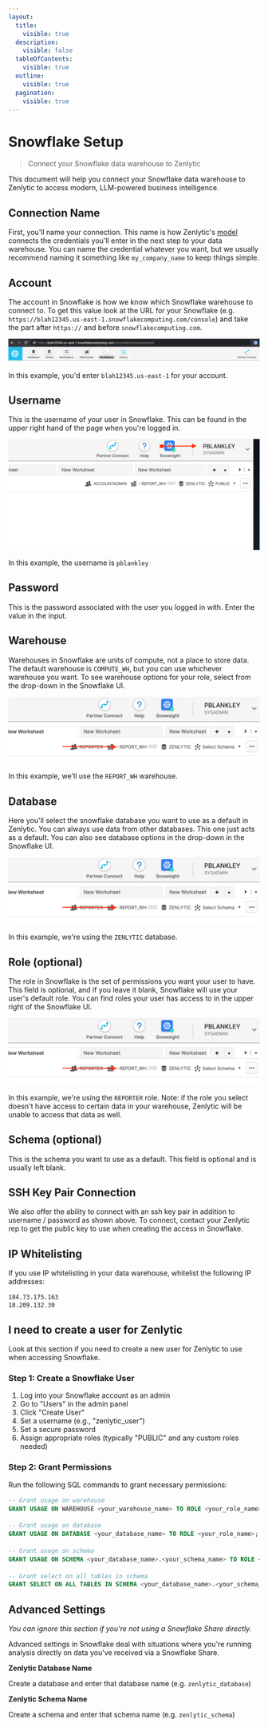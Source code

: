 ```yaml
---
layout:
  title:
    visible: true
  description:
    visible: false
  tableOfContents:
    visible: true
  outline:
    visible: true
  pagination:
    visible: true
---
```


# Snowflake Setup

> Connect your Snowflake data warehouse to Zenlytic

This document will help you connect your Snowflake data warehouse to Zenlytic to access modern, LLM-powered business intelligence.

## Connection Name

First, you'll name your connection. This name is how Zenlytic's [model](../5_data_modeling/model/) connects the credentials you'll enter in the next step to your data warehouse. You can name the credential whatever you want, but we usually recommend naming it something like `my_company_name` to keep things simple.

## Account

The account in Snowflake is how we know which Snowflake warehouse to connect to. To get this value look at the URL for your Snowflake (e.g. `https://blah12345.us-east-1.snowflakecomputing.com/console`) and take the part after `https://` and before `snowflakecomputing.com`.

![Snowflake Setup 1](../assets/7_data_sources/snowflake-setup-1.png)

In this example, you'd enter `blah12345.us-east-1` for your account.

## Username

This is the username of your user in Snowflake. This can be found in the upper right hand of the page when you're logged in.

![Snowflake Setup 2](../assets/7_data_sources/snowflake-setup-2.png)

In this example, the username is `pblankley`

## Password

This is the password associated with the user you logged in with. Enter the value in the input.

## Warehouse

Warehouses in Snowflake are units of compute, not a place to store data. The default warehouse is `COMPUTE_WH`, but you can use whichever warehouse you want. To see warehouse options for your role, select from the drop-down in the Snowflake UI.

![Snowflake Setup 3](../assets/7_data_sources/snowflake-setup-3.png)

In this example, we'll use the `REPORT_WH` warehouse.

## Database

Here you'll select the snowflake database you want to use as a default in Zenlytic. You can always use data from other databases. This one just acts as a default. You can also see database options in the drop-down in the Snowflake UI.

![Snowflake Setup 3](../assets/7_data_sources/snowflake-setup-3.png)

In this example, we're using the `ZENLYTIC` database.

## Role (optional)

The role in Snowflake is the set of permissions you want your user to have. This field is optional, and if you leave it blank, Snowflake will use your user's default role. You can find roles your user has access to in the upper right of the Snowflake UI.

![Snowflake Setup 3](../assets/7_data_sources/snowflake-setup-3.png)

In this example, we're using the `REPORTER` role. Note: if the role you select doesn't have access to certain data in your warehouse, Zenlytic will be unable to access that data as well.

## Schema (optional)

This is the schema you want to use as a default. This field is optional and is usually left blank.

## SSH Key Pair Connection

We also offer the ability to connect with an ssh key pair in addition to username / password as shown above. To connect, contact your Zenlytic rep to get the public key to use when creating the access in Snowflake.

## IP Whitelisting

If you use IP whitelisting in your data warehouse, whitelist the following IP addresses:

```
184.73.175.163 
18.209.132.30
```

## I need to create a user for Zenlytic

Look at this section if you need to create a new user for Zenlytic to use when accessing Snowflake.

### Step 1: Create a Snowflake User

1. Log into your Snowflake account as an admin
2. Go to "Users" in the admin panel
3. Click "Create User"
4. Set a username (e.g., "zenlytic\_user")
5. Set a secure password
6. Assign appropriate roles (typically "PUBLIC" and any custom roles needed)

### Step 2: Grant Permissions

Run the following SQL commands to grant necessary permissions:

```sql
-- Grant usage on warehouse
GRANT USAGE ON WAREHOUSE <your_warehouse_name> TO ROLE <your_role_name>;

-- Grant usage on database
GRANT USAGE ON DATABASE <your_database_name> TO ROLE <your_role_name>;

-- Grant usage on schema
GRANT USAGE ON SCHEMA <your_database_name>.<your_schema_name> TO ROLE <your_role_name>;

-- Grant select on all tables in schema
GRANT SELECT ON ALL TABLES IN SCHEMA <your_database_name>.<your_schema_name> TO ROLE <your_role_name>;
```

## Advanced Settings

_You can ignore this section if you're not using a Snowflake Share directly._

Advanced settings in Snowflake deal with situations where you're running analysis directly on data you've received via a Snowflake Share.

**Zenlytic Database Name**

Create a database and enter that database name (e.g. `zenlytic_database`)

**Zenlytic Schema Name**

Create a schema and enter that schema name (e.g. `zenlytic_schema`)
